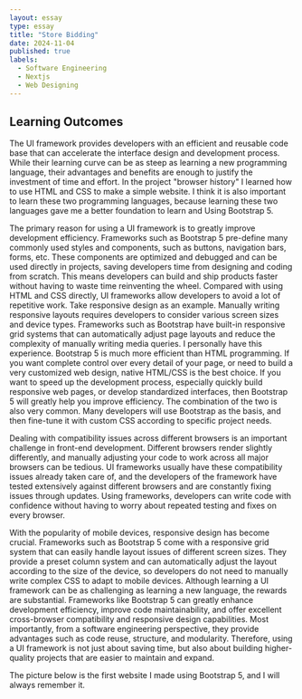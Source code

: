 ```yaml
---
layout: essay
type: essay
title: "Store Bidding"
date: 2024-11-04
published: true
labels:
  - Software Engineering
  - Nextjs
  - Web Designing
---
```

## Learning Outcomes

The UI framework provides developers with an efficient and reusable code base that can accelerate the interface design and development process. While their learning curve can be as steep as learning a new programming language, their advantages and benefits are enough to justify the investment of time and effort. In the project "browser history" I learned how to use HTML and CSS to make a simple website. I think it is also important to learn these two programming languages, because learning these two languages ​​​​gave me a better foundation to learn and Using Bootstrap 5.

The primary reason for using a UI framework is to greatly improve development efficiency. Frameworks such as Bootstrap 5 pre-define many commonly used styles and components, such as buttons, navigation bars, forms, etc. These components are optimized and debugged and can be used directly in projects, saving developers time from designing and coding from scratch. This means developers can build and ship products faster without having to waste time reinventing the wheel. Compared with using HTML and CSS directly, UI frameworks allow developers to avoid a lot of repetitive work. Take responsive design as an example. Manually writing responsive layouts requires developers to consider various screen sizes and device types. Frameworks such as Bootstrap have built-in responsive grid systems that can automatically adjust page layouts and reduce the complexity of manually writing media queries. I personally have this experience. Bootstrap 5 is much more efficient than HTML programming. If you want complete control over every detail of your page, or need to build a very customized web design, native HTML/CSS is the best choice. If you want to speed up the development process, especially quickly build responsive web pages, or develop standardized interfaces, then Bootstrap 5 will greatly help you improve efficiency. The combination of the two is also very common. Many developers will use Bootstrap as the basis, and then fine-tune it with custom CSS according to specific project needs. 

Dealing with compatibility issues across different browsers is an important challenge in front-end development. Different browsers render slightly differently, and manually adjusting your code to work across all major browsers can be tedious. UI frameworks usually have these compatibility issues already taken care of, and the developers of the framework have tested extensively against different browsers and are constantly fixing issues through updates. Using frameworks, developers can write code with confidence without having to worry about repeated testing and fixes on every browser.

With the popularity of mobile devices, responsive design has become crucial. Frameworks such as Bootstrap 5 come with a responsive grid system that can easily handle layout issues of different screen sizes. They provide a preset column system and can automatically adjust the layout according to the size of the device, so developers do not need to manually write complex CSS to adapt to mobile devices. Although learning a UI framework can be as challenging as learning a new language, the rewards are substantial. Frameworks like Bootstrap 5 can greatly enhance development efficiency, improve code maintainability, and offer excellent cross-browser compatibility and responsive design capabilities. Most importantly, from a software engineering perspective, they provide advantages such as code reuse, structure, and modularity. Therefore, using a UI framework is not just about saving time, but also about building higher-quality projects that are easier to maintain and expand.

The picture below is the first website I made using Bootstrap 5, and I will always remember it.
